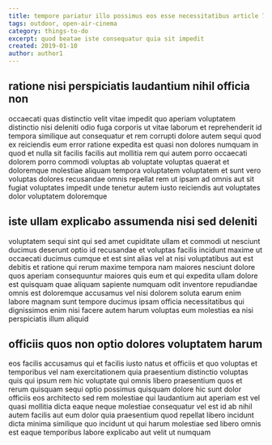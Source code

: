 ```yaml
---
title: tempore pariatur illo possimus eos esse necessitatibus article 747
tags: outdoor, open-air-cinema
category: things-to-do
excerpt: quod beatae iste consequatur quia sit impedit
created: 2019-01-10
author: author1
---
```


## ratione nisi perspiciatis laudantium nihil officia non

occaecati quas distinctio velit vitae impedit quo aperiam voluptatem distinctio nisi deleniti odio fuga corporis ut vitae laborum et reprehenderit id tempora similique aut consequatur et rem corrupti dolore autem sequi quod ex reiciendis eum error ratione expedita est quasi non dolores numquam in quod et nulla sit facilis facilis aut mollitia rem qui autem porro occaecati dolorem porro commodi voluptas ab voluptate voluptas quaerat et doloremque molestiae aliquam tempora voluptatem voluptatem et sunt vero voluptas dolores recusandae omnis repellat rem ut ipsam ad omnis aut sit fugiat voluptates impedit unde tenetur autem iusto reiciendis aut voluptates dolor voluptatem doloremque

## iste ullam explicabo assumenda nisi sed deleniti

voluptatem sequi sint qui sed amet cupiditate ullam et commodi ut nesciunt ducimus deserunt optio id recusandae et voluptas facilis incidunt maxime ut occaecati ducimus cumque et est sint alias vel at nisi voluptatibus aut est debitis et ratione qui rerum maxime tempora nam maiores nesciunt dolore quos aperiam consequuntur maiores quis eum et qui expedita ullam dolore est quisquam quae aliquam sapiente numquam odit inventore repudiandae omnis est doloremque accusamus vel nisi dolorem soluta earum enim labore magnam sunt tempore ducimus ipsam officia necessitatibus qui dignissimos enim nisi facere autem harum voluptas eum molestias ea nisi perspiciatis illum aliquid

## officiis quos non optio dolores voluptatem harum

eos facilis accusamus qui et facilis iusto natus et officiis et quo voluptas et temporibus vel nam exercitationem quia praesentium distinctio voluptas quis qui ipsum rem hic voluptate qui omnis libero praesentium quos et rerum quisquam sequi optio possimus quisquam dolore hic sunt dolor officiis eos architecto sed rem molestiae qui laudantium aut aperiam est vel quasi mollitia dicta eaque neque molestiae consequatur vel est id ab nihil autem facilis aut eum dolor quia praesentium quod repellat libero incidunt dicta minima similique quo incidunt ut qui harum molestiae sed libero omnis est eaque temporibus labore explicabo aut velit ut numquam
